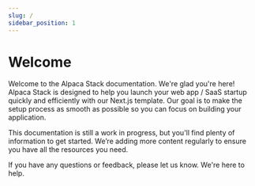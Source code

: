 ```yaml
---
slug: /
sidebar_position: 1
---
```


# Welcome

Welcome to the Alpaca Stack documentation. We're glad you're here! Alpaca Stack is designed to help you launch your web app / SaaS startup quickly and efficiently with our Next.js template. Our goal is to make the setup process as smooth as possible so you can focus on building your application.

This documentation is still a work in progress, but you'll find plenty of information to get started. We’re adding more content regularly to ensure you have all the resources you need.

If you have any questions or feedback, please let us know. We're here to help.



